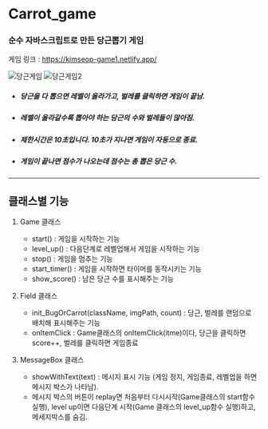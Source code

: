# Carrot_game

### 순수 자바스크립트로 만든 당근뽑기 게임

게임 링크 : https://kimseop-game1.netlify.app/

![당근게임](https://user-images.githubusercontent.com/68727627/122762026-dcd9e080-d2d7-11eb-90f3-a39e471620aa.JPG)
![당근게임2](https://user-images.githubusercontent.com/68727627/122762144-f67b2800-d2d7-11eb-82a1-23014f334950.JPG)

- ##### 당근을 다 뽑으면 레벨이 올라가고, 벌레를 클릭하면 게임이 끝남.
- ##### 레벨이 올라갈수록 뽑아야 하는 당근의 수와 벌레들이 많아짐.
- ##### 제한시간은 10초입니다. 10초가 지나면 게임이 자동으로 종료.
- ##### 게임이 끝나면 점수가 나오는데 점수는 총 뽑은 당근 수.

---
클래스별 기능
---

 1. Game 클래스
     - start() : 게임을 시작하는 기능
     - level_up() : 다음단계로 레벨업해서 게임을 시작하는 기능
     - stop() : 게임을 멈추는 기능
     - start_timer() : 게임을 시작하면 타이머를 동작시키는 기능
     - show_score() : 남은 당근 수를 표시해주는 기능
   
 2. Field 클래스
     - init_BugOrCarrot(className, imgPath, count) : 당근, 벌레를 랜덤으로 배치해 표시해주는 기능
     - onItemClick : Game클래스의 onItemClick(itme)이다, 당근을 클릭하면  score++, 벌레를 클릭하면 게임종료
 
 3. MessageBox 클래스
    - showWithText(text) : 메시지 표시 기능 (게임 정지, 게임종료, 레벨업을 하면 메시지 박스가 나타남).
    - 메시지 박스의 버튼이 replay면 처음부터 다시시작(Game클래스의 start함수 실행), level up이면 다음단계 시작(Game 클래스의 level_up함수 실행)하고, 메세지박스를 숨김.
